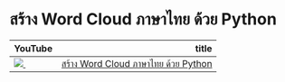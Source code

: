 # สร้าง Word Cloud ภาษาไทย ด้วย Python

<table border="0" class="dataframe">
  <thead>
    <tr style="text-align: right;">
      <th>YouTube</th>
      <th>title</th>
    </tr>
  </thead>
  <tbody>
    <tr>
      <td><a href=https://youtu.be/qSWT0-s-CQA><img src=https://i.ytimg.com/vi/qSWT0-s-CQA/mqdefault.jpg />&nbsp;</a></td>
      <td><a href="https://youtu.be/qSWT0-s-CQA">สร้าง Word Cloud ภาษาไทย ด้วย Python</a></td>
    </tr>
  </tbody>
</table>

